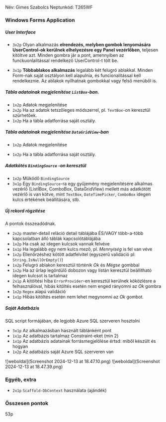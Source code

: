 
Név: Gimes Szabolcs
Neptunkód: T265WF
### Windows Forms Application

##### User Interface 


- `3x2p` Olyan alkalmazás **elrendezés, melyben gombok lenyomására UserControl-ok kerülnek elhelyezésre egy Panel vezérlőben**, teljesen kitöltve azt. Minden gombra jár a pont, amennyiben az funckuonlalitással rendelkező UserControl-t tölt be. 

- `3x1p` **Többablakos alkalmazás** legalább két felugró ablakkal. Minden Form-nak saját osztályon kell alapulnia, és funcionalitással kell rendelkeznie. Az ablakok nyílhatnak gombokkal vagy felső menüből is.

  

##### Tábla adatainak megjelenítése `ListBox`-ban. 

- `1x2p` Adatok  megjelenítése 
- `2x2p` Ha az adatok tetszőleges módszerrel, pl. `TextBox`-on keresztül szűrhetőek. 
- `1x2p` Ha a tábla adatforrása saját osztály. 

##### Tábla adatainak megjelenítése `DataGridView`-ban 

- `1x2p` Adatok  megjelenítése 

- `1x2p` Ha a tábla adatforrása saját osztály. 

##### Adatkötés `BindingSource` -on keresztül

- `1x2p` Működő  `BindingSource` 
- `3x1p` Egy `BindingSource`-ra egy gyűjemény megjelenítésére alkalmas vezérlő (ListÍBox, ComboBox, DataGridVIew) mellett más adatkötött vezérlő is van kötve, mint `TextBox`, `DateTimePicker`, `ComboBox` idegen kulcs értékének beállítására, stb.

##### Új rekord rögzítése 

A pontok összeadódnak. 

- `2x2p` master-detail reláció detail táblájába ÉS/VAGY több-a-több kapcsolatban álló táblák kapcsolótáblájába
- `1x2p` Ha csak az idegen kulcsok vannak felvéve
- `1x1p` Ha legalább egy nem kulcs mező, pl. _Mennyiség_ is fel van véve
- `1x2p` Ellenőrzéshez kötött adatfelvitel (egyszerű validáció pl: `String.IsNullOrEmpty()`)
- `1x2p` Felugró ablakon keresztül történik _Ok_ és _Mégse_ gombbal
- `1x2p` Ha az űrlap legördülő dobozon vagy listán keresztül beállítható idegen kulcsot is tartalmaz
- `2x1p` A kitöltési hiba `ErrorProvider`-en keresztül kerülnek köközlésre a felhasználóval, hibás kitöltés esetén nem enged rányomni az _Ok_ gombra
- `1x2p` `Regex` alapú validáció
- `1x1p` Hibás kitöltés esetén nem lehet megynomni az _Ok_ gombot. 






##### Saját Adatbázis

SQL script formájában, de legjobb Azure SQL szerveren hosztolni

- `3x1p` Az alkalmazásban használt táblánként pont
- `1x1p` Az adatbázis tartalmaz Constraint-eket (min 2)
- `1x1p` Az adatbázis adatainak forrásmegjelölése értsd: miből készült és hogyan
- `1x2p` Az adatbázis saját Azure SQL szerveren van

![weboldal](Screenshot 2024-12-13 at 18.47.10.png)
![weboldal](Screenshot 2024-12-13 at 18.47.39.png)




### Egyéb, extra


- `2x1p`  `Scaffold-DbContext` használata (ajándék)



### Összesen pontok

53p





 

 

 

 
